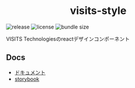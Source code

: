 <h1 align="center">visits-style</h1>

![release](https://badgen.net/npm/v/visits-style)
![license](https://badgen.net/npm/license/visits-style)
![bundle size](https://badgen.net/bundlephobia/minzip/visits-style)


VISITS Technologiesのreactデザインコンポーネント


## Docs

- [ドキュメント](https://visits-works.github.io/visits-style/)
- [storybook](https://visits-works.github.io/visits-style/storybook)

